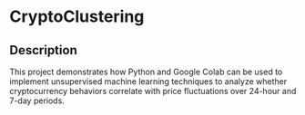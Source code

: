 # CryptoClustering

## Description

This project demonstrates how Python and Google Colab can be used to implement unsupervised machine learning techniques to analyze whether cryptocurrency behaviors correlate with price fluctuations over 24-hour and 7-day periods.
